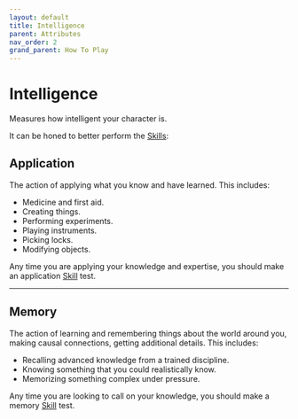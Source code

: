 ```yaml
---
layout: default
title: Intelligence
parent: Attributes
nav_order: 2
grand_parent: How To Play
---
```

# Intelligence

Measures how intelligent your character is.

It can be honed to better perform the [Skills](Skills):
## Application
The action of applying what you know and have learned. This includes:
* Medicine and first aid.
* Creating things.
* Performing experiments.
* Playing instruments.
* Picking locks.
* Modifying objects.

Any time you are applying your knowledge and expertise, you should make an application [Skill](Skills) test.


---
## Memory
The action of learning and remembering things about the world around you, making causal connections, getting additional details. This includes:
* Recalling advanced knowledge from a trained discipline.
* Knowing something that you could realistically know.
* Memorizing something complex under pressure.

Any time you are looking to call on your knowledge, you should make a memory [Skill](Skills) test.
